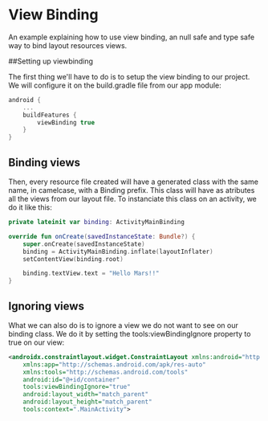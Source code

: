 # View Binding

An example explaining how to use view binding, an null safe and type safe way to bind layout resources views.

##Setting up viewbinding

The first thing we'll have to do is to setup the view binding to our project. We will configure it on the build.gradle file from our app module:

```kotlin
android {
    ...
    buildFeatures {
        viewBinding true
    }
}
```

## Binding views

Then, every resource file created will have a generated class with the same name, in camelcase, with a Binding prefix. This class will have as atributes all the views from our layout file. To instanciate this class on an activity, we do it like this:

```kotlin
private lateinit var binding: ActivityMainBinding

override fun onCreate(savedInstanceState: Bundle?) {
    super.onCreate(savedInstanceState)
    binding = ActivityMainBinding.inflate(layoutInflater)
    setContentView(binding.root)

    binding.textView.text = "Hello Mars!!"
}
```

## Ignoring views

What we can also do is to ignore a view we do not want to see on our binding class. We do it by setting the tools:viewBindingIgnore property to true on our view:

```xml
<androidx.constraintlayout.widget.ConstraintLayout xmlns:android="http://schemas.android.com/apk/res/android"
    xmlns:app="http://schemas.android.com/apk/res-auto"
    xmlns:tools="http://schemas.android.com/tools"
    android:id="@+id/container"
    tools:viewBindingIgnore="true"
    android:layout_width="match_parent"
    android:layout_height="match_parent"
    tools:context=".MainActivity">
```
